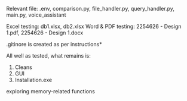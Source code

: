 Relevant file: .env, comparison.py, file_handler.py, query_handler.py, main.py, voice_assistant

Excel testing: db1.xlsx, db2.xlsx
Word & PDF testing: 2254626 - Design 1.pdf, 2254626 - Design 1.docx


.gitinore is created as per instructions* 

All well as tested, what remains is:
1. Cleans
2. GUI
3. Installation.exe


exploring memory-related functions
